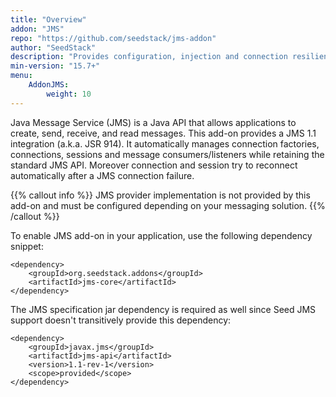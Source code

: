 ```yaml
---
title: "Overview"
addon: "JMS"
repo: "https://github.com/seedstack/jms-addon"
author: "SeedStack"
description: "Provides configuration, injection and connection resilience for Java Messaging System 1.1."
min-version: "15.7+"
menu:
    AddonJMS:
        weight: 10
---
```


Java Message Service (JMS) is a Java API that allows applications to create, send, receive, and read messages.
This add-on provides a JMS 1.1 integration (a.k.a. JSR 914). It automatically manages connection factories,
connections, sessions and message consumers/listeners while retaining the standard JMS API. Moreover connection
and session try to reconnect automatically after a JMS connection failure.

{{% callout info %}}
JMS provider implementation is not provided by this add-on and must be configured depending on your messaging solution.
{{% /callout %}}

To enable JMS add-on in your application, use the following dependency snippet:

    <dependency>
        <groupId>org.seedstack.addons</groupId>
        <artifactId>jms-core</artifactId>
    </dependency>

The JMS specification jar dependency is required as well since Seed JMS support doesn't transitively provide this 
dependency:

    <dependency>
        <groupId>javax.jms</groupId>
        <artifactId>jms-api</artifactId>
        <version>1.1-rev-1</version>
        <scope>provided</scope>
    </dependency>
